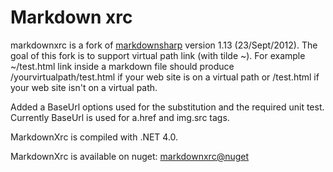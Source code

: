 Markdown xrc
====================

markdownxrc is a fork of [markdownsharp][] version 1.13 (23/Sept/2012).
The goal of this fork is to support virtual path link (with tilde ~).
For example ~/test.html link inside a markdown file should produce 
/yourvirtualpath/test.html if your web site is on a virtual path or 
/test.html if your web site isn't on a virtual path.

Added a BaseUrl options used for the substitution and the required unit test.
Currently BaseUrl is used for a.href and img.src tags.

MarkdownXrc is compiled with .NET 4.0.

MarkdownXrc is available on nuget: [markdownxrc@nuget][]

[markdownxrc@nuget]: https://nuget.org/packages/MarkdownXrc
[markdownsharp]: http://code.google.com/p/markdownsharp/